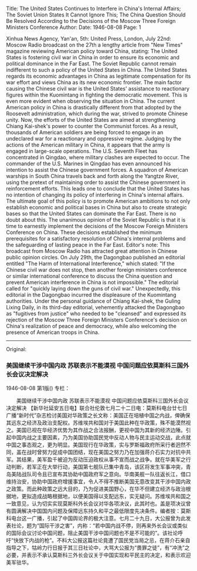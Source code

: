 Title: The United States Continues to Interfere in China's Internal Affairs; The Soviet Union States It Cannot Ignore This; The China Question Should Be Resolved According to the Decisions of the Moscow Three Foreign Ministers Conference
Author:
Date: 1946-08-08
Page: 1

Xinhua News Agency, Yan'an, 5th: United Press, London, July 22nd: Moscow Radio broadcast on the 27th a lengthy article from "New Times" magazine reviewing American policy toward China, stating: The United States is fostering civil war in China in order to ensure its economic and political dominance in the Far East. The Soviet Republic cannot remain indifferent to such a policy of the United States in China. The United States regards its economic advantages in China as legitimate compensation for its war effort and views China as its new economic frontier. The main factor causing the Chinese civil war is the United States' assistance to reactionary figures within the Kuomintang in fighting the democratic movement. This is even more evident when observing the situation in China. The current American policy in China is drastically different from that adopted by the Roosevelt administration, which during the war, strived to promote Chinese unity. Now, the efforts of the United States are aimed at strengthening Chiang Kai-shek's power to counter the Communist forces. As a result, thousands of American soldiers are being forced to engage in an undeclared war for a reactionary and oppressive regime. Judging by the actions of the American military in China, it appears that the army is engaged in large-scale operations. The U.S. Seventh Fleet has concentrated in Qingdao, where military clashes are expected to occur. The commander of the U.S. Marines in Qingdao has even announced his intention to assist the Chinese government forces. A squadron of American warships in South China travels back and forth along the Yangtze River, using the pretext of maintaining order to assist the Chinese government in reinforcement efforts. This leads one to conclude that the United States has no intention of changing its policy of interfering in China's internal affairs. The ultimate goal of this policy is to promote American ambitions to not only establish economic and political bases in China but also to create strategic bases so that the United States can dominate the Far East. There is no doubt about this. The unanimous opinion of the Soviet Republic is that it is time to earnestly implement the decisions of the Moscow Foreign Ministers Conference on China. These decisions established the minimum prerequisites for a satisfactory resolution of China's internal problems and the safeguarding of lasting peace in the Far East. Editor's note: This broadcast from Moscow Radio has attracted great attention in Chinese public opinion circles. On July 29th, the Dagongbao published an editorial entitled "The Harm of International Interference," which stated: "If the Chinese civil war does not stop, then another foreign ministers conference or similar international conference to discuss the China question and prevent American interference in China is not impossible." The editorial called for "quickly laying down the guns of civil war." Unexpectedly, this editorial in the Dagongbao incurred the displeasure of the Kuomintang authorities. Under the personal guidance of Chiang Kai-shek, the Guling Lixing Daily, in its third-day editorial, vehemently attacked the Dagongbao as "fugitives from justice" who needed to be "cleansed" and expressed its rejection of the Moscow Three Foreign Ministers Conference's decision on China's realization of peace and democracy, while also welcoming the presence of American troops in China.



<hr /> 

Original: 


### 美国继续干涉中国内政  苏联表示不能漠视  中国问题应依莫斯科三国外长会议决定解决

1946-08-08
第1版()
专栏：

　　美国继续干涉中国内政
    苏联表示不能漠视
    中国问题应依莫斯科三国外长会议决定解决
    【新华社延安五日电】联合社伦敦七月二十二日电：莫斯科电台廿七日广播“新时代”杂志检讨美国对华政策之长文称：美国正在培植中国之内战，俾确保其远东之经济及政治支配权。苏维埃共和国对于美国此种在华政策，殊不能漠然视之。美国已视在华经济优势为其作战之合法报酬，更视中国为其新的经济边陲。引起中国内战之主要因素，乃为美国协助国民党中反动人物与民主运动交战，此点就中国之事态观之，更为明显。美国现行在华政策，实与罗斯福政府所采行者迥然不同，盖在战时曾努力促成中国团结，现在美国之努力乃在加强蒋介石实力对抗中共军。其结果，美军盈千被迫为反动压迫政权从事不宣而战之战争。就在华美军之行动判断，若军正在大举行动，美国第七舰队已集中青岛，该区将发生军事冲突，青岛美陆战队司令且已宣布其协助中国政府军之意向。华南美舰一队往返长江，借口维持治安，协助中国政府增援事宜，令人不得不推断美国无意改变其干涉中国内政之政策。而此种政策之远大目的，乃为促进美国野心，在华不但建立经济与政治根据地，更拟造成战略根据地，以便美国得以支配远东，实无疑问。苏维埃共和国之一致意见，认为切实实现莫斯科外长会议对华各项决议，此其时也。盖是项决议曾有圆满解决中国国内问题及保障远东持久和平之最低限度先决条件。编者按：莫斯科电台这一广播，引起了中国舆论界的极大注意。七月二十九日，大公报曾为此发表社论，题为“国际干涉之害”，内称：“若中国内战不停，则再来外长会议或类似的国际会议讨论中国问题，阻止美国干涉中国问题也不是不可能的”。该社论呼吁“快放下内战的枪”。不料大公报这篇社论竟遭了国民党当局之忌，在蒋介石亲自指导之下，牯岭力行日报于其三日社论中，大骂大公报为“畏罪之徒”，有“冲洗”之必要，并表示不承认莫斯科三外长会议关于中国实现和平民主的决定，和表示欢迎美军驻华。
